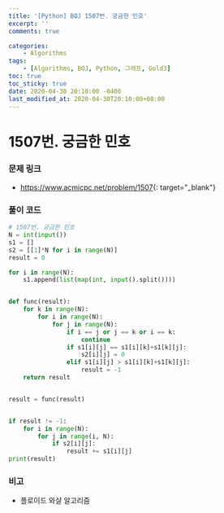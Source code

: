 ```yaml
---
title: '[Python] BOJ 1507번. 궁금한 민호'
excerpt: ''
comments: true

categories:
    - Algorithms
tags:
    - [Algorithms, BOJ, Python, 그래프, Gold3]
toc: true
toc_sticky: true
date: 2020-04-30 20:10:00 -0400
last_modified_at: 2020-04-30T20:10:00+08:00
---
```


# 1507번. 궁금한 민호

### 문제 링크

-   <https://www.acmicpc.net/problem/1507>{: target="\_blank"}

### 풀이 코드

```python
# 1507번. 궁금한 민호
N = int(input())
s1 = []
s2 = [[1]*N for i in range(N)]
result = 0

for i in range(N):
    s1.append(list(map(int, input().split())))


def func(result):
    for k in range(N):
        for i in range(N):
            for j in range(N):
                if i == j or j == k or i == k:
                    continue
                if s1[i][j] == s1[i][k]+s1[k][j]:
                    s2[i][j] = 0
                elif s1[i][j] > s1[i][k]+s1[k][j]:
                    result = -1
    return result


result = func(result)


if result != -1:
    for i in range(N):
        for j in range(i, N):
            if s2[i][j]:
                result += s1[i][j]
print(result)


```

### 비고

-   플로이드 와샬 알고리즘
